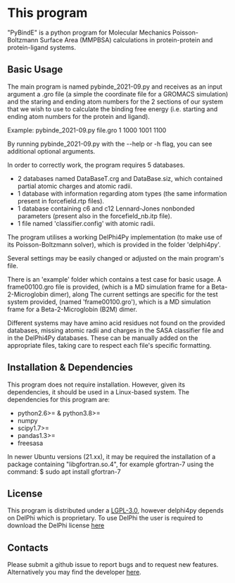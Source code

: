 
# This program

"PyBindE" is a python program for Molecular Mechanics Poisson-Boltzmann Surface Area (MMPBSA) calculations in protein-protein and protein-ligand systems.


## Basic Usage

  The main program is named pybinde_2021-09.py and receives as an input argument a .gro file (a simple the coordinate file for a GROMACS simulation) and the staring and ending atom numbers for the 2 sections of our system that we wish to use to calculate the binding free energy (i.e. starting and ending atom numbers for the protein and ligand).
  
  Example: pybinde_2021-09.py file.gro 1 1000 1001 1100
  
  By running pybinde_2021-09.py with the --help or -h flag, you can see additional optional arguments.
  
  In order to correctly work, the program requires 5 databases.
  - 2 databases named DataBaseT.crg and DataBase.siz, which contained partial atomic charges and atomic radii.
  - 1 database with information regarding atom types (the same information present in forcefield.rtp files).
  - 1 database containing c6 and c12 Lennard-Jones nonbonded parameters (present also in the forcefield_nb.itp file).
  - 1 file named 'classifier.config' with atomic radii.
  
  The program utilises a working DelPhi4Py implementation (to make use of its Poisson-Boltzmann solver), which is provided in the folder 'delphi4py'.

  Several settings may be easily changed or adjusted on the main program's file.
  
  There is an 'example' folder which contains a test case for basic usage. A frame00100.gro file is provided, (which is a MD simulation frame for a Beta-2-Microglobin dimer), along
  The current settings are specific for the test system provided, (named 'frame00100.gro'), which is a MD simulation frame for a Beta-2-Microglobin (B2M) dimer.

  Different systems may have amino acid residues not found on the provided databases, missing atomic radii and charges in the SASA classifier file and in the DelPhi4Py databases.
  These can be manually added on the appropriate files, taking care to respect each file's specific formatting.

## Installation & Dependencies

This program does not require installation. However, given its dependencies, it should be used in a Linux-based system.
The dependencies for this program are:

* python2.6>= & python3.8>=
* numpy
* scipy1.7>=
* pandas1.3>=
* freesasa

In newer Ubuntu versions (21.xx), it may be required the installation of a package containing "libgfortran.so.4", for example gfortran-7 using the command:
$ sudo apt install gfortran-7

## License

  This program is distributed under a [LGPL-3.0](./LICENSE), however delphi4py depends on
  DelPhi which is proprietary. To use DelPhi the user is required to
  download the DelPhi license
  [here](https://honiglab.c2b2.columbia.edu/software/cgi-bin/software.pl?input=DelPhi)

## Contacts

  Please submit a github issue to report bugs and to request new features.
  Alternatively you may find the developer [here](mailto:jnvitorino@fc.ul.pt).
